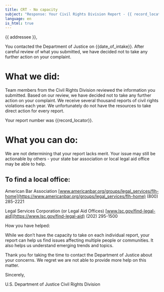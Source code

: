 ```yaml
---
title: CRT - No capacity
subject: "Response: Your Civil Rights Division Report - {{ record_locator }} from the {{ section_name }} Section"
language: en
is_html: true
---
```

{{ addressee }},

You contacted the Department of Justice on {{date_of_intake}}. After careful review of what you submitted, we have decided not to take any further action on your complaint.

# What we did:

Team members from the Civil Rights Division reviewed the information you submitted.  Based on our review, we have decided not to take any further action on your complaint.  We receive several thousand reports of civil rights violations each year.  We unfortunately do not have the resources to take direct action for every report.

Your report number was {{record_locator}}.

# What you can do:

We are not determining that your report lacks merit. Your issue may still be actionable by others - your state bar association or local legal aid office may be able to help.

## To find a local office:

American Bar Association
[www.americanbar.org/groups/legal_services/flh-home](https://www.americanbar.org/groups/legal_services/flh-home)
(800) 285-2221

Legal Services Corporation (or Legal Aid Offices)
[www.lsc.gov/find-legal-aid](https://www.lsc.gov/find-legal-aid)
(202) 295-1500

How you have helped:

While we don’t have the capacity to take on each individual report, your report can help us find issues affecting multiple people or communities. It also helps us understand emerging trends and topics.

Thank you for taking the time to contact the Department of Justice about your concerns.  We regret we are not able to provide more help on this matter.

Sincerely,

U.S. Department of Justice
Civil Rights Division
